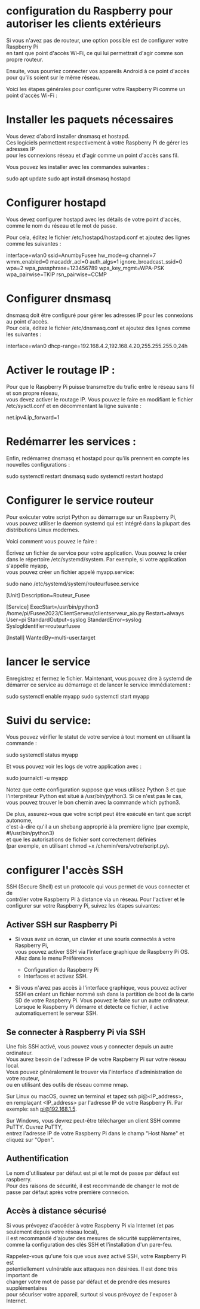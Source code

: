 # configuration du Raspberry pour autoriser les clients extérieurs

Si vous n'avez pas de routeur, une option possible est de configurer votre Raspberry Pi  
en tant que point d'accès Wi-Fi, ce qui lui permettrait d'agir comme son propre routeur.

Ensuite, vous pourriez connecter vos appareils Android à ce point d'accès pour qu'ils soient sur le même réseau.

Voici les étapes générales pour configurer votre Raspberry Pi comme un point d'accès Wi-Fi :

# Installer les paquets nécessaires

Vous devez d'abord installer dnsmasq et hostapd.  
Ces logiciels permettent respectivement à votre Raspberry Pi de gérer les adresses IP  
pour les connexions réseau et d'agir comme un point d'accès sans fil.

Vous pouvez les installer avec les commandes suivantes :

sudo apt update
sudo apt install dnsmasq hostapd

# Configurer hostapd

Vous devez configurer hostapd avec les détails de votre point d'accès,  
comme le nom du réseau et le mot de passe.

Pour cela, éditez le fichier /etc/hostapd/hostapd.conf et ajoutez des lignes comme les suivantes :

interface=wlan0
ssid=AnumbyFusee
hw_mode=g
channel=7
wmm_enabled=0
macaddr_acl=0
auth_algs=1
ignore_broadcast_ssid=0
wpa=2
wpa_passphrase=123456789
wpa_key_mgmt=WPA-PSK
wpa_pairwise=TKIP
rsn_pairwise=CCMP

# Configurer dnsmasq

dnsmasq doit être configuré pour gérer les adresses IP pour les connexions au point d'accès.  
Pour cela, éditez le fichier /etc/dnsmasq.conf et ajoutez des lignes comme les suivantes :

interface=wlan0
dhcp-range=192.168.4.2,192.168.4.20,255.255.255.0,24h

# Activer le routage IP :

Pour que le Raspberry Pi puisse transmettre du trafic entre le réseau sans fil et son propre réseau,  
vous devez activer le routage IP. Vous pouvez le faire en modifiant le fichier /etc/sysctl.conf et en décommentant la ligne suivante :

net.ipv4.ip_forward=1

# Redémarrer les services :

Enfin, redémarrez dnsmasq et hostapd pour qu'ils prennent en compte les nouvelles configurations :

sudo systemctl restart dnsmasq
sudo systemctl restart hostapd

# Configurer le service routeur

Pour exécuter votre script Python au démarrage sur un Raspberry Pi,  
vous pouvez utiliser le daemon systemd qui est intégré dans la plupart des distributions Linux modernes.

Voici comment vous pouvez le faire :

Écrivez un fichier de service pour votre application. Vous pouvez le créer  
dans le répertoire /etc/systemd/system. Par exemple, si votre application s'appelle myapp,  
vous pouvez créer un fichier appelé myapp.service:

sudo nano /etc/systemd/system/routeurfusee.service

[Unit]
Description=Routeur_Fusee

[Service]
ExecStart=/usr/bin/python3 /home/pi/Fusee2023/ClientServeur/clientserveur_aio.py
Restart=always
User=pi
StandardOutput=syslog
StandardError=syslog
SyslogIdentifier=routeurfusee

[Install]
WantedBy=multi-user.target

# lancer le service

Enregistrez et fermez le fichier. Maintenant, vous pouvez dire à systemd de  
démarrer ce service au démarrage et de lancer le service immédiatement :

sudo systemctl enable myapp
sudo systemctl start myapp

# Suivi du service:

Vous pouvez vérifier le statut de votre service à tout moment en utilisant la commande :

sudo systemctl status myapp

Et vous pouvez voir les logs de votre application avec :

sudo journalctl -u myapp

Notez que cette configuration suppose que vous utilisez Python 3 et que  
l'interpréteur Python est situé à /usr/bin/python3. Si ce n'est pas le cas,  
vous pouvez trouver le bon chemin avec la commande which python3.

De plus, assurez-vous que votre script peut être exécuté en tant que script autonome,  
c'est-à-dire qu'il a un shebang approprié à la première ligne (par exemple, #!/usr/bin/python3)  
et que les autorisations de fichier sont correctement définies  
(par exemple, en utilisant chmod +x /chemin/vers/votre/script.py).

# configurer l'accès SSH

SSH (Secure Shell) est un protocole qui vous permet de vous connecter et de  
contrôler votre Raspberry Pi à distance via un réseau. Pour l'activer et le  
configurer sur votre Raspberry Pi, suivez les étapes suivantes:

##  Activer SSH sur Raspberry Pi

- Si vous avez un écran, un clavier et une souris connectés à votre Raspberry Pi,  
  vous pouvez activer SSH via l'interface graphique de Raspberry Pi OS.  
  Allez dans le menu Préférences

  - Configuration du Raspberry Pi
  - Interfaces et activez SSH.

- Si vous n'avez pas accès à l'interface graphique, vous pouvez activer SSH en
  créant un fichier nommé ssh dans la partition de boot de la carte SD de votre Raspberry Pi.
  Vous pouvez le faire sur un autre ordinateur. Lorsque le Raspberry Pi démarre et détecte ce fichier,
  il active automatiquement le serveur SSH.

##  Se connecter à Raspberry Pi via SSH
Une fois SSH activé, vous pouvez vous y connecter depuis un autre ordinateur.  
Vous aurez besoin de l'adresse IP de votre Raspberry Pi sur votre réseau local.  
Vous pouvez généralement le trouver via l'interface d'administration de votre routeur,  
ou en utilisant des outils de réseau comme nmap.

Sur Linux ou macOS, ouvrez un terminal et tapez ssh pi@<IP_address>,  
en remplaçant <IP_address> par l'adresse IP de votre Raspberry Pi. Par exemple: ssh pi@192.168.1.5.

Sur Windows, vous devrez peut-être télécharger un client SSH comme PuTTY. Ouvrez PuTTY,  
entrez l'adresse IP de votre Raspberry Pi dans le champ "Host Name" et cliquez sur "Open".

## Authentification

Le nom d'utilisateur par défaut est pi et le mot de passe par défaut est raspberry.  
Pour des raisons de sécurité, il est recommandé de changer le mot de passe par défaut après votre première connexion.

## Accès à distance sécurisé
Si vous prévoyez d'accéder à votre Raspberry Pi via Internet (et pas seulement depuis votre réseau local),  
il est recommandé d'ajouter des mesures de sécurité supplémentaires,  
comme la configuration des clés SSH et l'installation d'un pare-feu.

Rappelez-vous qu'une fois que vous avez activé SSH, votre Raspberry Pi est  
potentiellement vulnérable aux attaques non désirées. Il est donc très important de  
changer votre mot de passe par défaut et de prendre des mesures supplémentaires  
pour sécuriser votre appareil, surtout si vous prévoyez de l'exposer à Internet.